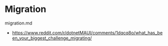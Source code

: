 # Migration

migration.md

*   https://www.reddit.com/r/dotnetMAUI/comments/1dqcq8o/what_has_been_your_biggest_challenge_migrating/